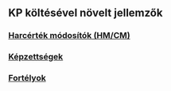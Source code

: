 ## KP költésével növelt jellemzők

### [Harcérték módosítók (HM/CM)](015_01_hm_cm.md)

### [Képzettségek](015_02_kepzettsegek_99.md)

### [Fortélyok](015_03_fortelyok_99.md)
